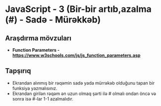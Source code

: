 # JavaScript - 3 (Bir-bir artıb,azalma (#) - Sadə - Mürəkkəb)

## Araşdırma mövzuları

- **Function Parameters - https://www.w3schools.com/js/js_function_parameters.asp**

## Tapşırıq

- Ekrandan alınmış bir rəqəmin sadə yada mürrəkəb olduğunu tapan bir funksiya yazmalısınız.
- Ekrandan girilən rəqəm ən uzun olmaq şərti ilə # olmalı ondan öncə və sonra isə #-lar 1-1 azalmalıdır.
